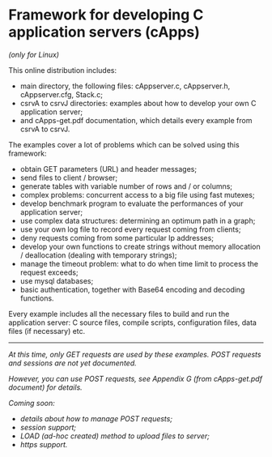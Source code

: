 # Framework for developing C application servers (cApps) #

*(only for Linux)*

This online distribution includes:
- main directory, the following files: cAppserver.c, cAppserver.h, cAppserver.cfg, Stack.c;
- csrvA to csrvJ directories: examples about how to develop your own C application server;
- and cApps-get.pdf documentation, which details every example from csrvA to csrvJ.

The examples cover a lot of problems which can be solved using this framework:
- obtain GET parameters (URL) and header messages;
- send files to client / browser;
- generate tables with variable number of rows and / or columns;
- complex problems: concurrent access to a big file using fast mutexes;
- develop benchmark program to evaluate the performances of your application server;
- use complex data structures: determining an optimum path in a graph;
- use your own log file to record every request coming from clients;
- deny requests coming from some particular Ip addresses;
- develop your own functions to create strings without memory allocation / deallocation
  (dealing with temporary strings);
- manage the timeout problem: what to do when time limit to process the request exceeds;
- use mysql databases;
- basic authentication, together with Base64 encoding and decoding functions.

Every example includes all the necessary files to build and run the application server:
C source files, compile scripts, configuration files, data files (if necessary) etc.

---------------------------------------------------------------------------------------------

*At this time, only GET requests are used by these examples.*
*POST requests and sessions are not yet documented.*

*However, you can use POST requests, see Appendix G (from cApps-get.pdf document) for details.*

*Coming soon:*
- *details about how to manage POST requests;*
- *session support;*
- *LOAD (ad-hoc created) method to upload files to server;*
- *https support.*
